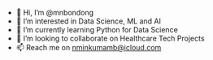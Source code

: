 - 👋 Hi, I’m @mnbondong
- 👀 I’m interested in Data Science, ML and AI
- 🌱 I’m currently learning Python for Data Science
- 💞️ I’m looking to collaborate on Healthcare Tech Projects
- 📫 Reach me on nminkumamb@icloud.com

<!---
mnbondong/mnbondong is a ✨ special ✨ repository because its `README.md` (this file) appears on your GitHub profile.
You can click the Preview link to take a look at your changes.
--->
